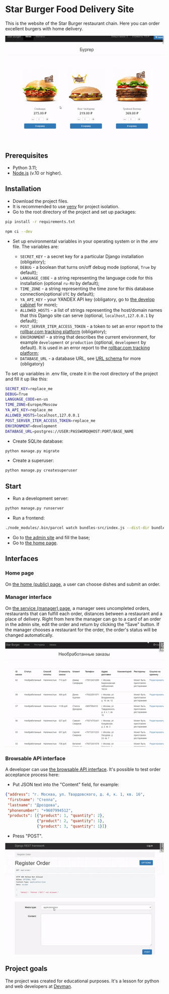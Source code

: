 # Star Burger Food Delivery Site

This is the website of the Star Burger restaurant chain. Here you can order excellent burgers with home delivery.

![home page](./screenshots/home_ui.gif)

## Prerequisites

- Python 3.11;
- [Node.js](https://nodejs.org/en/) (v.10 or higher).

## Installation

- Download the project files.
- It is recommended to use [venv](https://docs.python.org/3/library/venv.html?highlight=venv#module-venv) for project isolation.
- Go to the root directory of the project and set up packages:

```bash
pip install -r requirements.txt
```

```bash
npm ci --dev
```

- Set up environmental variables in your operating system or in the .env file. The variables are:

  - `SECRET_KEY` - a secret key for a particular Django installation (obligatory);
  - `DEBUG` - a boolean that turns on/off debug mode (optional, `True` by default);
  - `LANGUAGE_CODE` - a string representing the language code for this installation (optional `ru-RU` by default);
  - `TIME_ZONE` - a string representing the time zone for this database connection(optional `UTC` by default);
  - `YA_API_KEY` - your YANDEX API key (obligatory, go to [the develop cabinet](https://developer.tech.yandex.ru/) for more);
  - `ALLOWED_HOSTS` - a list of strings representing the host/domain names that this Django site can serve (optional, `localhost,127.0.0.1` by default);
  - `POST_SERVER_ITEM_ACCESS_TOKEN` - a token to set an error report to the [rollbar.com tracking platform](https://rollbar.com/) (obligatory);
  - `ENVIRONMENT` - a string that describes the current environment, for example `development` or `production` (optional, `development` by default). It is used in an error report to the [rollbar.com tracking platform](https://rollbar.com/);
  - `DATABASE_URL` - a database URL, see [URL schema](https://github.com/jazzband/dj-database-url#url-schema) for more (obligatory)

To set up variables in .env file, create it in the root directory of the project and fill it up like this:

```bash
SECRET_KEY=replace_me
DEBUG=True
LANGUAGE_CODE=en-us
TIME_ZONE=Europe/Moscow
YA_API_KEY=replace_me
ALLOWED_HOSTS=localhost,127.0.0.1
POST_SERVER_ITEM_ACCESS_TOKEN=replace_me
ENVIRONMENT=development
DATABASE_URL=postgres://USER:PASSWORD@HOST:PORT/BASE_NAME
```

- Create SQLite database:

```bash
python manage.py migrate
```

- Create a superuser:

```bash
python manage.py createsuperuser
```

## Start

- Run a development server:

```bash
python manage.py runserver
```

- Run a frontend:

```bash
./node_modules/.bin/parcel watch bundles-src/index.js --dist-dir bundles --public-url="./"
```

- Go to [the admin site](http://127.0.0.1:8000/admin/) and fill the base;
- Go to [the home page](http://127.0.0.1:8000/).

## Interfaces

### Home page

On [the home (public) page](http://127.0.0.1:8000/), a user can choose dishes and submit an order.

### Manager interface

On [the service (manager) page](http://127.0.0.1:8000/manager/orders/), a manager sees uncompleted orders, restaurants that can fulfill each order, distances between a restaurant and a place of delivery. Right from here the manager can go to a card of an order in the admin site, edit the order and return by clicking the "Save" button. If the manager chooses a restaurant for the order, the order's status will be changed automatically.

![manager UI](./screenshots/manager_ui.gif)

### Browsable API interface

A developer can use [the browsable API interface](http://127.0.0.1:8000/api/order/). It's possible to test order acceptance process here:

- Put JSON text into the "Content" field, for example:

```json
{"address": "г. Москва, ул. Твардовского, д. 4, к. 1, кв. 16",
 "firstname": "Стелла",
 "lastname": "Дроздова",
 "phonenumber": "+9607994512",
 "products": [{"product": 1, "quantity": 2},
              {"product": 2, "quantity": 1},
              {"product": 3, "quantity": 1}]}
```

- Press "POST".

![browsable API](./screenshots/developer_ui.gif)

## Project goals

The project was created for educational purposes.
It's a lesson for python and web developers at [Devman](https://dvmn.org).
